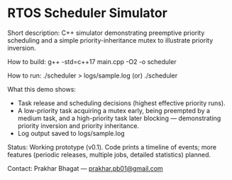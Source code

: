 # RTOS Scheduler Simulator

Short description:
C++ simulator demonstrating preemptive priority scheduling and a simple priority-inheritance mutex to illustrate priority inversion.

How to build:
g++ -std=c++17 main.cpp -O2 -o scheduler

How to run:
./scheduler > logs/sample.log
(or) ./scheduler

What this demo shows:
- Task release and scheduling decisions (highest effective priority runs).
- A low-priority task acquiring a mutex early, being preempted by a medium task, and a high-priority task later blocking — demonstrating priority inversion and priority inheritance.
- Log output saved to logs/sample.log

Status:
Working prototype (v0.1). Code prints a timeline of events; more features (periodic releases, multiple jobs, detailed statistics) planned.

Contact:
Prakhar Bhagat — prakhar.pb01@gmail.com
